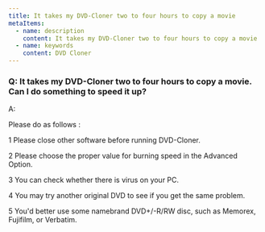 ```yaml
---
title: It takes my DVD-Cloner two to four hours to copy a movie
metaItems:
  - name: description
    content: It takes my DVD-Cloner two to four hours to copy a movie
  - name: keywords
    content: DVD Cloner
---
```


### Q: It takes my DVD-Cloner two to four hours to copy a movie. Can I do something to speed it up?

A:

Please do as follows :

1 Please close other software before running DVD-Cloner.

2 Please choose the proper value for burning speed in the Advanced Option.

3 You can check whether there is virus on your PC.

4 You may try another original DVD to see if you get the same problem.

5 You'd better use some namebrand DVD+/-R/RW disc, such as Memorex, Fujifilm, or Verbatim.
